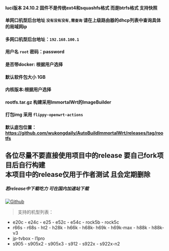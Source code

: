 #### luci版本 24.10.2 固件不是传统ext4和squashfs格式 而是btrfs格式 支持快照
#### 单网口机型后台地址 `没有没有没有,需查询` 请在上级路由器的dhcp列表中查询具体的局域网ip
#### 多网口机型后台地址：`192.168.100.1`
#### 用户名 `root` 密码：password
#### 是否带docker: 根据用户选择
#### 默认软件包大小 1GB
#### 内核版本:根据用户选择
#### rootfs.tar.gz 构建采用ImmortalWrt的ImageBuilder
#### 打包img 采用 `flippy-openwrt-actions`
#### 默认底包位置：https://github.com/wukongdaily/AutoBuildImmortalWrt/releases/tag/rootfs

## 各位尽量不要直接使用项目中的release 要自己fork项目后自行构建  <br> 本项目中的release仅用于作者测试 且会定期删除
##### 若release中下载吃力 可在国内加速站下载 
[![Github](https://img.shields.io/badge/Release文件可在国内加速站下载-FC7C0D?logo=github&logoColor=fff&labelColor=000&style=for-the-badge)](https://wkdaily.cpolar.top/archives/1) 
>  支持的机型列表：
- e20c - e24c - e25 - e52c - e54c - rock5b - rock5c
- r66s - r68s - ht2 - h28k - h66k - h68k- h69k - h69k-max - h88k - h88k-v3
- jp-tvbox - l1pro
- s905 - s905x2 - s905x3 - s912 - s922x - s922x-n2